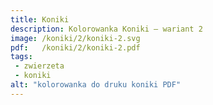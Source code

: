 ```yaml
---
title: Koniki
description: Kolorowanka Koniki – wariant 2
image: /koniki/2/koniki-2.svg
pdf:   /koniki/2/koniki-2.pdf
tags:
 - zwierzeta
 - koniki
alt: "kolorowanka do druku koniki PDF"
---
```

